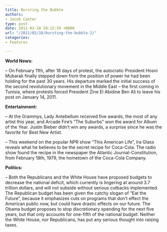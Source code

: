 ```yaml
---
title: Bursting the Bubble
authors:
- Jacob Canter
type: post
date: 2011-02-18 20:12:59 +0000
url: "/2011/02/18/bursting-the-bubble-2/"
categories:
- Features

---
```

**World News:**

&#8211; On February 11th, after 18 days of protest, the autocratic President Hosni Mubarak finally stepped down from the position of power he had been holding for the past 30 years. His departure marked the initial success of the second revolutionary movement in the Middle East – the first coming in Tunisia, where protests forced President Zine El Abidine Ben Ali to leave his post on January 14, 2011.

**Entertainment:** 

&#8211; At the Grammys, Lady Antebellum received five awards, the most of any artist this year, and Arcade Fire’s “The Suburbs” won the award for Album of the Year. Justin Bieber didn’t win any awards, a surprise since he was the favorite for Best New Artist.

&#8211; This weekend on the popular NPR show “This American Life”, Ira Glass reveals what he believes to be the secret recipe for Coca-Cola. The radio show found the recipe in the newspaper the Atlantic Journal-Constitution, from February 18th, 1979, the hometown of the Coca-Cola Company.

**Politics:**

&#8211; Both the Republicans and the White House have proposed budgets to decrease the national deficit, which currently is lingering at around 3.7 trillion dollars, and will not subside without serious cutbacks implemented. The Republican budget has been given the catchy slogan of “Eat the Future”, because it emphasizes cuts on programs that don’t effect the American public now, but could have drastic effects on our future. The Obama budget proposes to stop discretionary spending for the next five years, but that only accounts for one-fifth of the national budget. Neither the White House, nor Republicans, has put any serious thought into raising taxes.